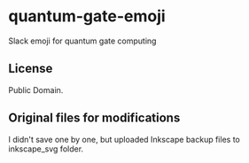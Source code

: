 # quantum-gate-emoji
Slack emoji for quantum gate computing

## License
Public Domain.

## Original files for modifications
I didn't save one by one, but uploaded Inkscape backup files to	inkscape_svg folder.
